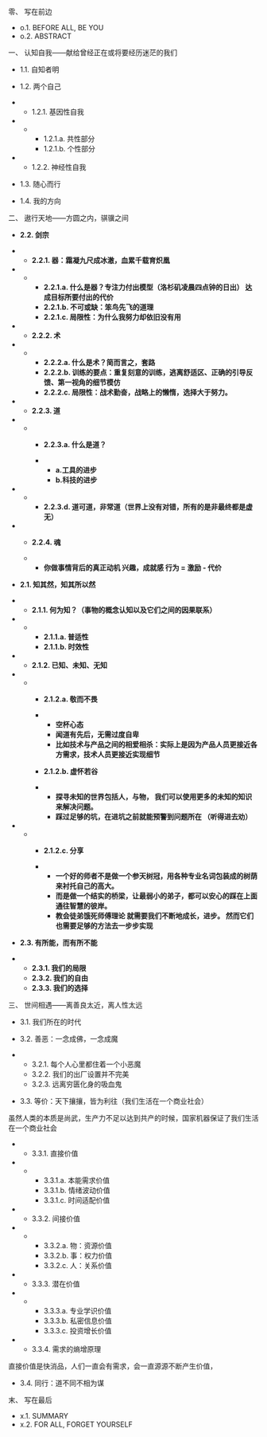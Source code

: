 零、 写在前边

- o.1. BEFORE ALL, BE YOU
- o.2. ABSTRACT

一、 认知自我——献给曾经正在或将要经历迷茫的我们

- 1.1. 自知者明
- 1.2. 两个自己

- - 1.2.1. 基因性自我

- - - 1.2.1.a. 共性部分
    - 1.2.1.b. 个性部分

- - 1.2.2. 神经性自我

- 1.3. 随心而行
- 1.4. 我的方向

二、 遨行天地——方圆之内，骐骥之间

- **2.2. 剑宗**

- - **2.2.1. 器：霜凝九尺成冰澈，血累千载育炽凰**

- - - **2.2.1.a. 什么是器？专注力付出模型（洛杉矶凌晨四点钟的日出） 达成目标所要付出的代价**
    - **2.2.1.b. 不可或缺：笨鸟先飞的道理**
    - **2.2.1.c. 局限性：为什么我努力却依旧没有用**

- - **2.2.2. 术**

- - - **2.2.2.a. 什么是术？简而言之，套路**
    - **2.2.2.b. 训练的要点：重复刻意的训练，逃离舒适区、正确的引导反馈、第一视角的细节模仿**
    - **2.2.2.c. 局限性：战术勤奋，战略上的懒惰，选择大于努力。**

- - **2.2.3. 道**

- - - **2.2.3.a. 什么是道？**

    - - **a.工具的进步**
      - **b.科技的进步**

- - - **2.2.3.d. 道可道，非常道（世界上没有对错，所有的是非最终都是虚无）**

- - **2.2.4. 魂**

  - - **你做事情背后的真正动机 兴趣，成就感 行为 = 激励 - 代价**

- **2.1. 知其然，知其所以然**

- - **2.1.1. 何为知？（事物的概念认知以及它们之间的因果联系）**

- - - **2.1.1.a. 普适性**
    - **2.1.1.b. 时效性**

- - **2.1.2. 已知、未知、无知**

- - - **2.1.2.a. 敬而不畏**

    - - **空杯心态**
      - **闻道有先后，无需过度自卑**
      - **比如技术与产品之间的相爱相杀：实际上是因为产品人员更接近各方需求，技术人员更接近实现细节**

    - **2.1.2.b. 虚怀若谷**

    - - **探寻未知的世界包括人，与物， 我们可以使用更多的未知的知识来解决问题。**
      - **踩过足够的坑，在进坑之前就能预警到问题所在 （听得进去劝）**

- - - **2.1.2.c. 分享** 

    - - **一个好的师者不是做一个参天树冠，用各种专业名词包装成的树荫来衬托自己的高大。**
      - **而是做一个结实的桥梁，让最弱小的弟子，都可以安心的踩在上面通往智慧的彼岸。**
      - **教会徒弟饿死师傅理论 就需要我们不断地成长，进步。 然而它们也需要足够的方法去一步步实现**

- **2.3. 有所能，而有所不能**

- - **2.3.1. 我们的局限**
  - **2.3.2. 我们的自由**
  - **2.3.3. 我们的选择**

三、 世间相遇——离善良太近，离人性太远

- 3.1. 我们所在的时代
- 3.2. 善恶：一念成佛，一念成魔

- - 3.2.1. 每个人心里都住着一个小恶魔
  - 3.2.2. 我们的出厂设置并不完美
  - 3.2.3. 远离穷匮化身的吸血鬼

- 3.3. 等价：天下攘攘，皆为利往（我们生活在一个商业社会）

虽然人类的本质是尚武，生产力不足以达到共产的时候，国家机器保证了我们生活在一个商业社会

- - 3.3.1. 直接价值

- - - 3.3.1.a. 本能需求价值
    - 3.3.1.b. 情绪波动价值
    - 3.3.1.c. 时间适配价值

- - 3.3.2. 间接价值

- - - 3.3.2.a. 物：资源价值
    - 3.3.2.b. 事：权力价值
    - 3.3.2.c. 人：关系价值

- - 3.3.3. 潜在价值

- - - 3.3.3.a. 专业学识价值
    - 3.3.3.b. 私密信息价值
    - 3.3.3.c. 投资增长价值

- - 3.3.4. 需求的熵增原理

直接价值是快消品，人们一直会有需求，会一直源源不断产生价值，

- 3.4. 同行：道不同不相为谋

末、 写在最后

- x.1. SUMMARY
- x.2. FOR ALL, FORGET YOURSELF